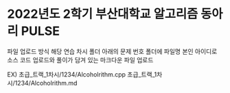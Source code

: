 # 2022년도 2학기 부산대학교 알고리즘 동아리 PULSE
파일 업로드 방식
해당 연습 차시 폴더 아래의 문제 번호 폴더에 파일명 본인 아이디로 소스 코드 업로드와 풀이가 담겨 있는 마크다운 파일 업로드

EX)
초급_트랙_1차시/1234/Alcoholrithm.cpp
초급_트랙_1차시/1234/Alcoholrithm.md
